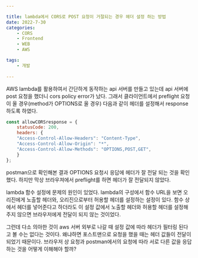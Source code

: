```yaml
---

title: lambda에서 CORS로 POST 요청이 거절되는 경우 헤더 설정 하는 방법
date: 2022-7-30
categories: 
    - CORS
    - Frontend
    - WEB
    - AWS

tags:
    - 개발
 
---
```


AWS lambda를 활용하여서 간단하게 동작하는 api 서버를 만들고 있는데 api 서버에 post 요청을 했더니 cors policy error가 났다.
그래서 클라이언트에서 preflight 요청이 올 경우(method가 OPTIONS로 올 경우) 다음과 같이 헤더를 설정해서 response하도록 하였다.
```javascript
const allowCORSresponse = {
    statusCode: 200,
    headers: {
    "Access-Control-Allow-Headers": "Content-Type",
    "Access-Control-Allow-Origin": "*",
    "Access-Control-Allow-Methods": "OPTIONS,POST,GET",
    }
};
```
postman으로 확인해본 결과 OPTIONS 요청시 응답에 헤더가 잘 전달 되는 것을 확인했다. 하지만 막상 브라우져에서 preflight를 하면 헤더가 잘 전달되지 않았다.

lambda 함수 설정에 문제의 원인이 있었다. lambda의 구성에서 함수 URL을 보면 오리진에게 노출할 헤더와, 오리진으로부터 허용할 헤더를 설정하는 설정이 있다. 함수 상에서 헤더를 넣어준다고 하더라도 이 설정 값에서 노출할 헤더와 허용할 헤더를 설정해주지 않으면 브라우저에게 전달이 되지 않는 것이었다.

그런데 다소 의아한 것이 aws 서버 외부로 나갈 때 설정 값에 따라 헤더가 필터링 된다고 볼 수는 없다는 것이다. 왜냐하면 포스트맨으로 요청을 했을 때는 헤더 값들이 전달이 되었기 때문이다. 브라우저 상 요청과 postman에서의 요청에 따라 서로 다른 값을 응답하는 것을 어떻게 이해해야 할까?

